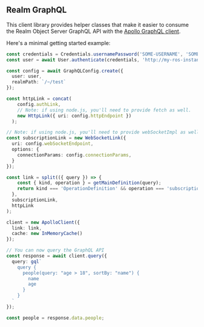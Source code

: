 ## Realm GraphQL

This client library provides helper classes that make it easier to consume
the Realm Object Server GraphQL API with the [Apollo GraphQL client](https://www.apollographql.com/client).

Here's a minimal getting started example:

```ts
const credentials = Credentials.usernamePassword('SOME-USERNAME', 'SOME-PASSWORD');
const user = await User.authenticate(credentials, 'http://my-ros-instance:9080');

const config = await GraphQLConfig.create({ 
  user: user,
  realmPath: `/~/test`
});

const httpLink = concat(
    config.authLink,
    // Note: if using node.js, you'll need to provide fetch as well.
    new HttpLink({ uri: config.httpEndpoint })
  );

// Note: if using node.js, you'll need to provide webSocketImpl as well.
const subscriptionLink = new WebSocketLink({
  uri: config.webSocketEndpoint,
  options: {
    connectionParams: config.connectionParams,
  }
});

const link = split(({ query }) => {
    const { kind, operation } = getMainDefinition(query);
    return kind === 'OperationDefinition' && operation === 'subscription';
  },
  subscriptionLink,
  httpLink
);

client = new ApolloClient({
  link: link,
  cache: new InMemoryCache()
});

// You can now query the GraphQL API
const response = await client.query({
  query: gql`
    query {
      people(query: "age > 18", sortBy: "name") {
        name
        age
      }
    }
  `
});

const people = response.data.people;
```